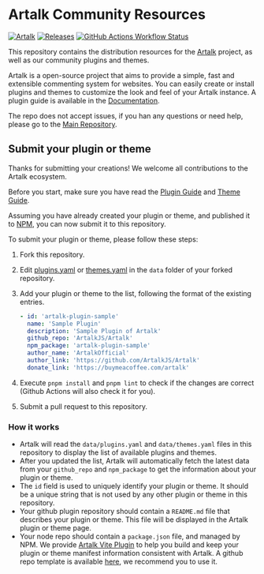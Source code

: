 # Artalk Community Resources

[![Artalk](https://img.shields.io/badge/Artalk-Official-blue?style=flat-square)](https://artalk.js.org/) [![Releases](https://img.shields.io/github/release-date/ArtalkJS/Community?style=flat-square&label=Latest%20Updated)](https://github.com/ArtalkJS/Community/releases) [![GitHub Actions Workflow Status](https://img.shields.io/github/actions/workflow/status/ArtalkJS/Community/build_publish.yml?style=flat-square&label=Build%20Status)](https://github.com/ArtalkJS/Community/actions)

This repository contains the distribution resources for the [Artalk](https://github.com/ArtalkJS/Artalk) project, as well as our community plugins and themes.

Artalk is a open-source project that aims to provide a simple, fast and extensible commenting system for websites. You can easily create or install plugins and themes to customize the look and feel of your Artalk instance. A plugin guide is available in the [Documentation](https://artalk.js.org/develop/plugin.html).

The repo does not accept issues, if you han any questions or need help, please go to the [Main Repository](https://github.com/ArtalkJS/Artalk/issues).

## Submit your plugin or theme

Thanks for submitting your creations! We welcome all contributions to the Artalk ecosystem.

Before you start, make sure you have read the [Plugin Guide](https://artalk.js.org/develop/plugin.html) and [Theme Guide](https://artalk.js.org/develop/theme.html).

Assuming you have already created your plugin or theme, and published it to [NPM](https://docs.npmjs.com/packages-and-modules/contributing-packages-to-the-registry), you can now submit it to this repository.

To submit your plugin or theme, please follow these steps:

1. Fork this repository.
2. Edit [plugins.yaml](https://github.com/ArtalkJS/Community/edit/master/data/plugins.yaml) or [themes.yaml](https://github.com/ArtalkJS/Community/edit/master/data/themes.yaml) in the `data` folder of your forked repository.
3. Add your plugin or theme to the list, following the format of the existing entries.

   ```yaml
   - id: 'artalk-plugin-sample'
     name: 'Sample Plugin'
     description: 'Sample Plugin of Artalk'
     github_repo: 'ArtalkJS/Artalk'
     npm_package: 'artalk-plugin-sample'
     author_name: 'ArtalkOfficial'
     author_link: 'https://github.com/ArtalkJS/Artalk'
     donate_link: 'https://buymeacoffee.com/artalk'
   ```

4. Execute `pnpm install` and `pnpm lint` to check if the changes are correct (Github Actions will also check it for you).
5. Submit a pull request to this repository.

### How it works

- Artalk will read the `data/plugins.yaml` and `data/themes.yaml` files in this repository to display the list of available plugins and themes.
- After you updated the list, Artalk will automatically fetch the latest data from your `github_repo` and `npm_package` to get the information about your plugin or theme.
- The `id` field is used to uniquely identify your plugin or theme. It should be a unique string that is not used by any other plugin or theme in this repository.
- Your github plugin repository should contain a `README.md` file that describes your plugin or theme. This file will be displayed in the Artalk plugin or theme page.
- Your node repo should contain a `package.json` file, and managed by NPM. We provide [Artalk Vite Plugin](https://www.npmjs.com/package/@artalk/plugin-kit) to help you build and keep your plugin or theme manifest information consistent with Artalk. A github repo template is available [here](https://github.com/ArtalkJS/artalk-plugin-sample), we recommend you to use it.
